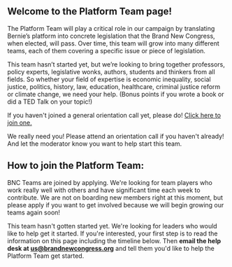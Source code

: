 ## Welcome to the Platform Team page!

The Platform Team will play a critical role in our campaign by translating Bernie’s platform into concrete legislation that the Brand New Congress, when elected, will pass. Over time, this team will grow into many different teams, each of them covering a specific issue or piece of legislation.

This team hasn’t started yet, but we’re looking to bring together professors, policy experts, legislative wonks, authors, students and thinkers from all fields. So whether your field of expertise is economic inequality, social justice, politics, history, law, education, healthcare, criminal justice reform or climate change, we need your help. (Bonus points if you wrote a book or did a TED Talk on your topic!)

If you haven't joined a general orientation call yet, please do! [Click here to join one.](/call)

We really need you! Please attend an orientation call if you haven't already! And let the moderator know you want to help start this team.

## How to join the Platform Team:

BNC Teams are joined by applying. We're looking for team players who work really well with others and have significant time each week to contribute. We are not on boarding new members right at this moment, but please apply if you want to get involved because we will begin growing our teams again soon!

This team hasn't gotten started yet. We're looking for leaders who would like to help get it started. If you're interested, your first step is to read the information on this page including the timeline below. Then **email the help desk at [us@brandnewcongress.org](mailto:us@brandnewcongress.org)** and tell them you'd like to help the Platform Team get started.
